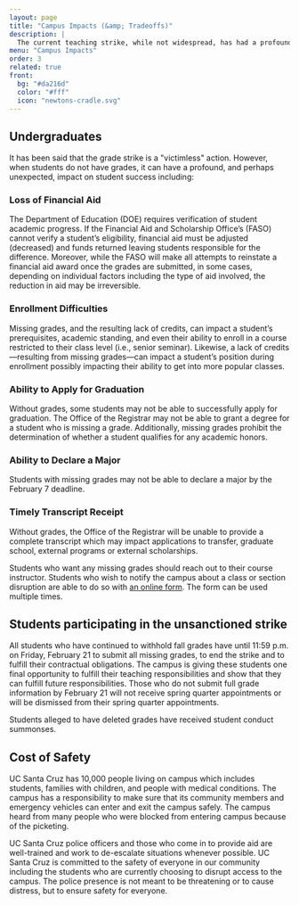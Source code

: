 ```yaml
---
layout: page
title: "Campus Impacts (&amp; Tradeoffs)"
description: |
  The current teaching strike, while not widespread, has had a profound and negative impact on the mission of our school.  Learn more about how the teaching strike is affecting our undergraduate students, our staff, and the safety of our campus.
menu: "Campus Impacts"
order: 3
related: true
front:
  bg: "#da216d"
  color: "#fff"
  icon: "newtons-cradle.svg"
---
```


## Undergraduates

It has been said that the grade strike is a "victimless" action. However, when students do not have grades, it can have a profound, and perhaps unexpected, impact on student success including:

### Loss of Financial Aid
The Department of Education (DOE) requires verification of student academic progress. If the Financial Aid and Scholarship Office’s (FASO) cannot verify a student’s eligibility, financial aid must be adjusted (decreased) and funds returned leaving students responsible for the difference. Moreover, while the FASO will make all attempts to reinstate a financial aid award once the grades are submitted, in some cases, depending on individual factors including the type of aid involved, the reduction in aid may be irreversible.

### Enrollment Difficulties
Missing grades, and the resulting lack of credits, can impact a student’s prerequisites, academic standing, and even their ability to enroll in a course restricted to their class level (i.e., senior seminar). Likewise, a lack of credits—resulting from missing grades—can impact a student’s position during enrollment possibly impacting their ability to get into more popular classes.

### Ability to Apply for Graduation
Without grades, some students may not be able to successfully apply for graduation. The Office of the Registrar may not be able to grant a degree for a student who is missing a grade. Additionally, missing grades prohibit the determination of whether a student qualifies for any academic honors.

### Ability to Declare a Major
Students with missing grades may not be able to declare a major by the February 7 deadline.

### Timely Transcript Receipt
Without grades, the Office of the Registrar will be unable to provide a complete transcript which may impact applications to transfer, graduate school, external programs or external scholarships.

Students who want any missing grades should reach out to their course instructor. Students who wish to notify the campus about a class or section disruption are able to do so with [an online form](https://docs.google.com/forms/d/e/1FAIpQLSfp3sz6yAzWFuvZBdUNUlYyS8x8IwSkckOGePB5v6IMmHlTBw/viewform). The form can be used multiple times.

## Students participating in the unsanctioned strike

All students who have continued to withhold fall grades have until 11:59 p.m. on Friday, February 21 to submit all missing grades, to end the strike and to fulfill their contractual obligations. The campus is giving these students one final opportunity to fulfill their teaching responsibilities and show that they can fulfill future responsibilities. Those who do not submit full grade information by February 21 will not receive spring quarter appointments or will be dismissed from their spring quarter appointments.

 Students alleged to have deleted grades have received student conduct summonses.

## Cost of Safety

UC Santa Cruz has 10,000 people living on campus which includes students,  families with children, and people with medical conditions. The campus has a responsibility to make sure that its community members and emergency vehicles can enter and exit the campus safely. The campus heard from many people who were blocked from entering campus because of the picketing. 

UC Santa Cruz police officers and those who come in to provide aid are well-trained and work to de-escalate situations whenever possible. UC Santa Cruz is committed to the safety of everyone in our community including the students who are currently choosing to disrupt access to the campus. The police presence is not meant to be threatening or to cause distress, but to ensure safety for everyone.

